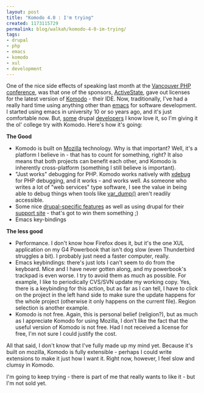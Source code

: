 ```yaml
---
layout: post
title: "Komodo 4.0 : I'm trying"
created: 1173115729
permalink: blog/walkah/komodo-4-0-im-trying/
tags:
- drupal
- php
- emacs
- komodo
- xul
- development
---
```

<p>One of the nice side effects of speaking last month at the <a href="http://vancouver.php.net/">Vancouver PHP conference</a>, was that one of the sponsors, <a href="http://www.activestate.com/">ActiveState</a>, gave out licenses for the latest version of <a href="http://www.activestate.com/products/komodo_ide/">Komodo</a> - their IDE. Now, traditionally, I've had a really hard time using anything other than <a href="http://www.gnu.org/software/emacs/">emacs</a> for software development. I started using emacs in university 10 or so years ago, and it's just comfortable now. But, <a href="http://www.lullabot.com/">some</a> drupal <a href="http://www.drupal4hu.com/node/33">developers</a> I know love it, so I'm giving it the ol' college try with Komodo. Here's how it's going:</p>
<p><strong>The Good</strong></p>
<ul>
<li>Komodo is built on <a href="http://www.mozilla.org/">Mozilla</a> technology. Why is that important? Well, it's a platform I believe in - that has to count for something, right? It also means that both projects can benefit each other, and Komodo is inherently cross-platform (something I still believe is important).</li>
<li>"Just works" debugging for PHP. Komodo works natively with <a href="http://xdebug.org/">xdebug</a> for PHP debugging, and it works - and works well. As someone who writes a lot of "web services" type software,  I see the value in being able to debug things when tools like <a href="http://php.net/var_dump">var_dump()</a> aren't readily accessible.</li>
<li>Some nice <a href="http://support.activestate.com/forum-topic/drupal-cix-replacement-ci">drupal-specific features</a> as well as using drupal for their <a href="http://support.activestate.com/">support site</a> - that's got to win them something ;)</a></li>
<li>Emacs key-bindings</li>
</ul>
<p><strong>The less good</strong></p>
<ul>
<li>Performance. I don't know how Firefox does it, but it's the one XUL application on my G4 Powerbook that isn't dog slow (even Thunderbird struggles a bit). I probably just need a faster computer, really.</li>
<li>Emacs keybindings: there's just lots I can't seem to do from the keyboard. Mice and I have never gotten along, and my powerbook's trackpad is even worse. I try to avoid them as much as possible. For example, I like to periodically CVS/SVN update my working copy. Yes, there is a keybinding for this action, but as far as I can tell, I have to click on the project in the left hand side to make sure the update happens for the whole project (otherwise it only happens on the current file). Region selection is another example.</li>
<li>Komodo is not free. Again, this is personal belief (religion?), but as much as I appreciate Komodo for using Mozilla, I don't like the fact that the useful version of Komodo is not free. Had I not received a license for free, I'm not sure I could justify the cost.</li>
</ul>
<p>All that said, I don't know that I've fully made up my mind yet. Because it's built on mozilla, Komodo is fully extensible - perhaps I could write extensions to make it just how I want it. Right now, however, I feel slow and clumsy in Komodo.</p>
<p>I'm going to keep trying - there is part of me that really wants to like it - but I'm not sold yet.</p>
